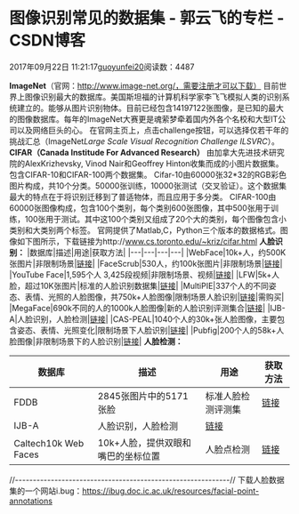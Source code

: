 
# 图像识别常见的数据集 - 郭云飞的专栏 - CSDN博客


2017年09月22日 11:21:17[guoyunfei20](https://me.csdn.net/guoyunfei20)阅读数：4487


**ImageNet**（官网：http://www.image-net.org/，需要注册才可以下载）
目前世界上图像识别最大的数据库。美国斯坦福的计算机科学家李飞飞模拟人类的识别系统建立的。能够从图片识别物体。目前已经包含14197122张图像，是已知的最大的图像数据库。每年的ImageNet大赛更是魂萦梦牵着国内外各个名校和大型IT公司以及网络巨头的心。
在官网主页上，点击challenge按钮，可以选择仅若干年的挑战汇总（ImageNet*Large Scale Visual Recognition Challenge ILSVRC*）。
**CIFAR（Canada Institude For Advanced Research）**
由加拿大先进技术研究院的AlexKrizhevsky, Vinod Nair和Geoffrey Hinton收集而成的小图片数据集。包含CIFAR-10和CIFAR-100两个数据集。 Cifar-10由60000张32*32的RGB彩色图片构成，共10个分类。50000张训练，10000张测试（交叉验证）。这个数据集最大的特点在于将识别迁移到了普适物体，而且应用于多分类。
CIFAR-100由60000张图像构成，包含100个类别，每个类别600张图像，其中500张用于训练，100张用于测试。其中这100个类别又组成了20个大的类别，每个图像包含小类别和大类别两个标签。
官网提供了Matlab,C，Python三个版本的数据格式。图像如下图所示，下载链接为http://www.cs.toronto.edu/~kriz/cifar.html
**人脸识别：**
|数据库|描述|用途|获取方法|
|---|---|---|---|
|WebFace|10k+人，约500K张图片|非限制场景|[链接](http://blog.csdn.net/chenriwei2/article/details/vis-www.cs.umass.edu/lfw/)|
|FaceScrub|530人，约100k张图片|非限制场景|[链接](http://vintage.winklerbros.net/facescrub.html)|
|YouTube Face|1,595个人 3,425段视频|非限制场景、视频|[链接](http://www.cs.tau.ac.il/~wolf/ytfaces/)|
|LFW|5k+人脸，超过10K张图片|标准的人脸识别数据集|[链接](http://vis-www.cs.umass.edu/lfw/)|
|MultiPIE|337个人的不同姿态、表情、光照的人脸图像，共750k+人脸图像|限制场景人脸识别|[链接](http://www.multipie.org/)|需购买|
|MegaFace|690k不同的人的1000k人脸图像|新的人脸识别评测集合|[链接](http://megaface.cs.washington.edu/)|
|IJB-A|人脸识别，人脸检测|[链接](http://www.nist.gov/itl/iad/ig/ijba_request.cfm)|
|CAS-PEAL|1040个人的30k+张人脸图像，主要包含姿态、表情、光照变化|限制场景下人脸识别|[链接](http://www.jdl.ac.cn/peal/index.html)|
|Pubfig|200个人的58k+人脸图像|非限制场景下的人脸识别|[链接](http://www.cs.columbia.edu/CAVE/databases/pubfig/)|
**人脸检测：**

|数据库|描述|用途|获取方法|
|---|---|---|---|
|FDDB|2845张图片中的5171张脸|标准人脸检测评测集|[链接](http://vis-www.cs.umass.edu/fddb/)|
|IJB-A|人脸识别，人脸检测|[链接](http://www.nist.gov/itl/iad/ig/ijba_request.cfm)|
|Caltech10k Web Faces|10k+人脸，提供双眼和嘴巴的坐标位置|人脸点检测|[链接](http://www.vision.caltech.edu/Image_Datasets/Caltech_10K_WebFaces/#Description)|
//------------------------------------------------------------//
下载人脸数据集的一个网站i.bug：https://ibug.doc.ic.ac.uk/resources/facial-point-annotations


